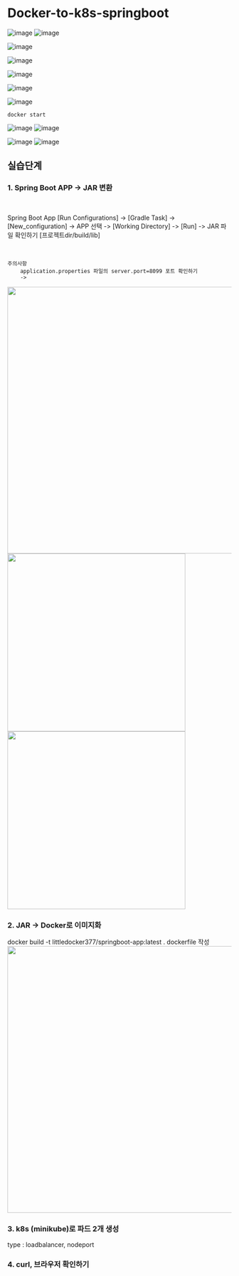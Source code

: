 # Docker-to-k8s-springboot

![image](https://github.com/user-attachments/assets/9ff1df59-b75f-42d2-bb0a-cf66c84a2864)
![image](https://github.com/user-attachments/assets/9d04d9a3-78b5-4156-a24b-de076f800e45)

![image](https://github.com/user-attachments/assets/6dc49089-c146-4eef-80e4-02353d0ae854)

![image](https://github.com/user-attachments/assets/5c42cf2e-0fc0-44c1-9e3a-5fc9c2f1e99c)

![image](https://github.com/user-attachments/assets/b16e88ff-732d-48cf-bdb4-f5babc899c04)

![image](https://github.com/user-attachments/assets/ed5bb98f-ab42-4b65-8202-3b51b695b5db)

![image](https://github.com/user-attachments/assets/73ec4e0e-b287-4cff-919d-8851a8186ef6)


```
docker start
```
![image](https://github.com/user-attachments/assets/e9aae388-317b-4393-a7fa-e60bb010a7ed)
![image](https://github.com/user-attachments/assets/9f1467ee-2e4a-447d-9523-e38e3d09f3f4)


![image](https://github.com/user-attachments/assets/8889a5c3-a775-45bc-858f-d6c3bd1d7c4d)
![image](https://github.com/user-attachments/assets/fef33bc4-2cca-4ff4-ba8d-8a500fc5fda2)



## 실습단계

### 1. Spring Boot APP -> JAR 변환
  <br>
  
  
  Spring Boot App [Run Configurations] -> [Gradle Task] -> [New_configuration]
  -> APP 선택 -> [Working Directory] -> [Run] -> JAR 파일 확인하기 [프로젝트dir/build/lib]
  

  <br>

  ```
  주의사항
      application.properties 파일의 server.port=8099 포트 확인하기
      -> 
  ```
  
  <img src="https://github.com/user-attachments/assets/1935104f-3002-46b8-9582-26ef72a9db17" width="600"/>
   
  <img src="https://github.com/user-attachments/assets/2c984fd6-9817-4c93-b827-40521dfaf8e9" width="400"/>
  <img src="https://github.com/user-attachments/assets/dc266e24-d497-4a2a-9cf4-7c35c6812101" width="400"/>

### 2. JAR -> Docker로 이미지화
   docker build -t littledocker377/springboot-app:latest .
   dockerfile 작성
   <img src="https://github.com/user-attachments/assets/80106be2-47e0-4374-82b2-ca2ec4c2a6aa" width="600"/>
  
### 3. k8s (minikube)로 파드 2개 생성
   type : loadbalancer, nodeport
### 4. curl, 브라우저 확인하기
